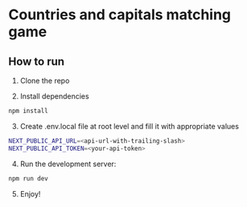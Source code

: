 # Countries and capitals matching game


## How to run

1. Clone the repo

2. Install dependencies

```bash
npm install
```

3. Create .env.local file at root level and fill it with appropriate values

```bash
NEXT_PUBLIC_API_URL=<api-url-with-trailing-slash>
NEXT_PUBLIC_API_TOKEN=<your-api-token>
```

4. Run the development server:

```bash
npm run dev
```

5. Enjoy!